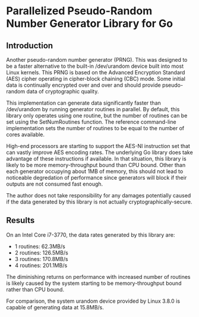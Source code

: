 # Parallelized Pseudo-Random Number Generator Library for Go #

## Introduction ##

Another pseudo-random number generator (PRNG). This was designed to be a faster
alternative to the built-in /dev/urandom device built into most Linux kernels.
This PRNG is based on the Advanced Encryption Standard (AES) cipher operating
in cipher-block chaining (CBC) mode. Some initial data is continually encrypted
over and over and should provide pseudo-random data of cryptographic quality.

This implementation can generate data significantly faster than /dev/urandom by
running generator routines in parallel. By default, this library only operates
using one routine, but the number of routines can be set using the
SetNumRoutines function. The reference command-line implementation sets the
number of routines to be equal to the number of cores available.

High-end processors are starting to support the AES-NI instruction set that can
vastly improve AES encoding rates. The underlying Go library does
take advantage of these instructions if available. In that situation, this
library is likely to be more memory-throughput bound than CPU bound. Other
than each generator occupying about 1MB of memory, this should not lead to
noticeable degredation of performance since generators will block if their
outputs are not consumed fast enough.

The author does not take responsibility for any damages potentially caused if
the data generated by this library is not actually cryptographically-secure.

## Results ##

On an Intel Core i7-3770, the data rates generated by this library are:

* 1 routines: 62.3MB/s
* 2 routines: 126.5MB/s
* 3 routines: 170.8MB/s
* 4 routines: 201.1MB/s

The diminishing returns on performance with increased number of routines is
likely caused by the system starting to be memory-throughput bound rather than
CPU bound.

For comparison, the system urandom device provided by Linux 3.8.0 is capable
of generating data at 15.8MB/s.
